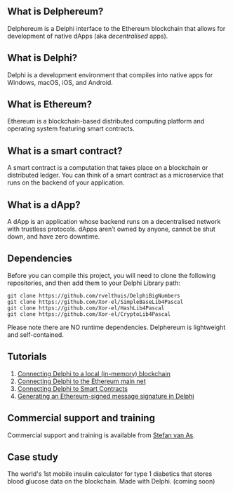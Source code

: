 ## What is Delphereum?

Delphereum is a Delphi interface to the Ethereum blockchain that allows for development of native dApps (aka _decentralised_ apps).

## What is Delphi?

Delphi is a development environment that compiles into native apps for Windows, macOS, iOS, and Android.

## What is Ethereum?

Ethereum is a blockchain-based distributed computing platform and operating system featuring smart contracts.

## What is a smart contract?

A smart contract is a computation that takes place on a blockchain or distributed ledger. You can think of a smart contract as a microservice that runs on the backend of your application.

## What is a dApp?

A dApp is an application whose backend runs on a decentralised network with trustless protocols. dApps aren’t owned by anyone, cannot be shut down, and have zero downtime.

## Dependencies

Before you can compile this project, you will need to clone the following repositories, and then add them to your Delphi Library path:
```
git clone https://github.com/rvelthuis/DelphiBigNumbers
git clone https://github.com/Xor-el/SimpleBaseLib4Pascal
git clone https://github.com/Xor-el/HashLib4Pascal
git clone https://github.com/Xor-el/CryptoLib4Pascal
```
Please note there are NO runtime dependencies. Delphereum is lightweight and self-contained.

## Tutorials

1. [Connecting Delphi to a local (in-memory) blockchain](https://medium.com/@svanas/connecting-delphi-to-a-local-in-memory-blockchain-9a1512d6c5b0)
2. [Connecting Delphi to the Ethereum main net](https://medium.com/@svanas/connecting-delphi-to-the-ethereum-main-net-5faf1feffd83)
3. [Connecting Delphi to Smart Contracts](https://medium.com/@svanas/connecting-delphi-to-smart-contracts-3146b12803a1)
4. [Generating an Ethereum-signed message signature in Delphi](https://medium.com/@svanas/generating-an-ethereum-signed-message-signature-in-delphi-75661ce5031b)

## Commercial support and training

Commercial support and training is available from [Stefan van As](https://www.linkedin.com/in/svanas/).

## Case study

The world's 1st mobile insulin calculator for type 1 diabetics that stores blood glucose data on the blockchain. Made with Delphi. (coming soon) 
